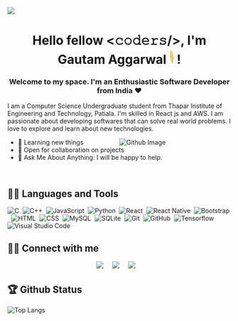 ![](https://raw.githubusercontent.com/halfrost/halfrost/master/icons/header_.png)

<h1 align="center"> Hello fellow  &lt;𝚌𝚘𝚍𝚎𝚛𝚜/&gt;, I'm Gautam Aggarwal <img src="https://raw.githubusercontent.com/ABSphreak/ABSphreak/master/gifs/Hi.gif" width="10px" height="35px"> ! </h1>

<h3 align="center">Welcome to my space. I'm an Enthusiastic Software Developer from India ❤</h3>
  
I am a Computer Science Undergraduate student from Thapar Institute of Engineering and Technology, Patiala. I'm skilled in React js and AWS. I am passionate about developing softwares that can solve real world problems.  I love to explore and learn about new technologies.




<img width="50%" align="right" alt="Github Image" src="https://raw.githubusercontent.com/onimur/.github/master/.resources/git-header.svg" />

- 🌱 Learning new things
- 👯 Open for collaboration on projects
- 💬 Ask Me About Anything: I will be happy to help.
<br />

## 👨‍💻 Languages and Tools
![C](https://img.shields.io/badge/-C-05122A?style=flat&logo=C&logoColor=A8B9CC)&nbsp;
![C++](https://img.shields.io/badge/-C++-05122A?style=flat&logo=C%2B%2B&logoColor=00599C)&nbsp;
![JavaScript](https://img.shields.io/badge/-JavaScript-05122A?style=flat&logo=javascript)&nbsp;
![Python](https://img.shields.io/badge/-Python-05122A?style=flat&logo=python)&nbsp;
![React](https://img.shields.io/badge/-React-05122A?style=flat&logo=react)&nbsp;
![React Native](https://img.shields.io/badge/-React-05122A?style=flat&logo=react)&nbsp;
![Bootstrap](https://img.shields.io/badge/-Bootstrap-05122A?style=flat&logo=bootstrap&logoColor=563D7C)&nbsp;
![HTML](https://img.shields.io/badge/-HTML-05122A?style=flat&logo=HTML5)&nbsp;
![CSS](https://img.shields.io/badge/-CSS-05122A?style=flat&logo=CSS3&logoColor=1572B6)&nbsp;
![MySQL](https://img.shields.io/badge/-MySQL-05122A?style=flat&logo=mysql)&nbsp;
![SQLite](https://img.shields.io/badge/-SQLite-05122A?style=flat&logo=sqlite)&nbsp;
![Git](https://img.shields.io/badge/-Git-05122A?style=flat&logo=git)&nbsp;
![GitHub](https://img.shields.io/badge/-GitHub-05122A?style=flat&logo=github)&nbsp;
![Tensorflow](https://img.shields.io/badge/-Tensorflow-05122A?style=flat&logo=tensorflow)&nbsp;
![Visual Studio Code](https://img.shields.io/badge/-Visual%20Studio%20Code-05122A?style=flat&logo=visual-studio-code&logoColor=007ACC)&nbsp;



## 🤝🏻 Connect with me
<p align="center">
  <a href="mailto:gaggarwal2810@gmail.com"><img src="https://img.shields.io/badge/-gaggarwal2810-D14836?style=flat&logo=Gmail&logoColor=white"/></a> &nbsp;&nbsp;&nbsp;
  <a href="https://www.linkedin.com/in/gaggarwal2810/"><img src="https://img.shields.io/badge/-Gautam%20Aggarwal-0077B5?style=flat&logo=LinkedIn&logoColor=white"/></a> &nbsp;&nbsp;&nbsp;
  <a href="https://github.com/gautamaggarwal2810"><img src="https://img.shields.io/badge/-gautamaggarwal2810-D14836?style=flat&logo=GitHub&logoColor=black"/></a> &nbsp;&nbsp;&nbsp;
</p>


## 🏆 Github Status


![Top Langs](https://github-readme-stats-eight-theta.vercel.app/api/top-langs/?username=gautamaggarwal2810&layout=compact&langs_count=8&theme=algolia&langs_count=25&card_width=450)



<br/>
